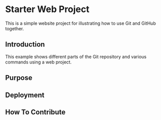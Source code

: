 # Starter Web Project

This is a simple website project for illustrating how to use Git and GitHub together.

## Introduction

This example shows different parts of the Git repository and various commands using a web project.

## Purpose

## Deployment

## How To Contribute